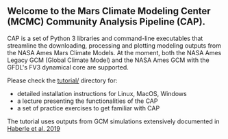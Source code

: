## Welcome to the Mars Climate Modeling Center (MCMC) Community Analysis Pipeline (CAP).

CAP is a set of Python 3 libraries and command-line executables that streamline the downloading, processing and plotting modeling outputs from the NASA Ames Mars Climate Models. At the moment, both the NASA Ames Legacy GCM (Global Climate Model) and the NASA Ames GCM with the GFDL's FV3 dynamical core are supported.

Please check the [tutorial/](./tutorial/) directory for:

* detailed installation instructions for Linux, MacOS, Windows
* a lecture presenting the functionalities of the CAP
* a set of practice exercises to get familiar with CAP


The tutorial uses outputs from GCM simulations extensively documented in [Haberle et al. 2019](https://www.sciencedirect.com/science/article/pii/S0019103518305761)
